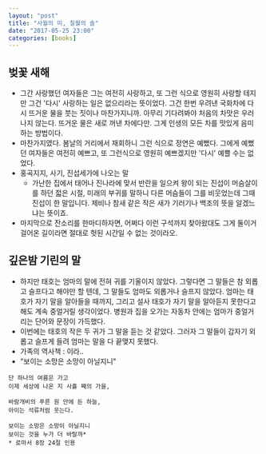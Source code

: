 ```yaml
---
layout: "post"
title: "사월의 미, 칠월의 솔"
date: "2017-05-25 23:00"
categories: [books]
---
```


## 벚꽃 새해
- 그간 사랑했던 여자들은 그는 여전히 사랑하고, 또 그런 식으로 영원히 사랑할 테지만 그건 '다시' 사랑하는 일은 없으리라는 뜻이었다. 그건 한번 우려낸 국화차에 다시 뜨거운 물을 붓는 짓이나 마찬가지니까. 아무리 기다려봐야 처음의 차맛은 우러나지 않는다. 뜨거운 물은 새로 꺼낸 차에다만. 그게 인생의 모든 차를 맛있게 음미하는 방법이다.
- 마찬가지였다. 봄날의 거리에서 재회하니 그런 식으로 정연은 예뻤다. 그에게 예뻤던 여자들은 여전히 예쁘고, 또 그런식으로 영원히 예쁘겠지만 '다시' 예쁠 수는 없었다.
- 홍곡지지, 사기, 진섭세가에 나오는 말
  - 가난한 집에서 태어나 진나라에 맞서 반란을 일으켜 왕이 되는 진섭이 머슴살이를 하던 젋은 시절, 미래의 부귀를 말하니 다른 머슴들이 그를 비웃었는데 그때 진섭이 한 말입니다. 제비나 참새 같은 작은 새가 기러기나 백조의 뜻을 알겠느냐는 뜻이죠.
- 마지막으로 잔소리를 한마디하자면, 어쩌다 이런 구석까지 찾아왔대도 그게 둘이거 걸어온 길이라면 절대로 헛된 시간일 수 없는 것이라오.

## 깊은밤 기린의 말
- 하지만 태호는 엄마의 말에 전혀 귀를 기울이지 않았다. 그렇다면 그 말들은 참 외롭고 슬프다고 해야만 할 텐데, 그 말들도 엄마도 외롭거나 슬프지 않았다. 엄마는 태호가 자기 말을 알아들을 때까지, 그리고 설사 태호가 자기 말을 알아듣지 못한다고 해도 계속 중얼거릴 생각이었다. 병원과 집을 오가는 자동차 안에는 엄마가 중얼거리는 단어와 문장이 가득했다.
- 이번에는 태호의 작은 두 귀가 그 말을 듣는 것 같았다. 그러자 그 말들이 갑자기 외롭고 슬프게 들려 엄마는 말을 다 끝맺지 못했다.
- 가족의 역사책 : 이라..
- "보이는 소망은 소망이 아닐지니"

```
단 하나의 여름은 가고
이제 세상에 나온 지 사흘 째의 가을,

바람개비의 푸른 원 안에 든 하늘,
아이는 석류처럼 웃는다.

보이는 소망은 소망이 아닐지니
보이는 것을 누가 더 바랄까*
* 로마서 8장 24절 인용
```
